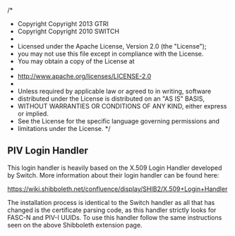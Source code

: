 
/*
 * Copyright Copyright 2013 GTRI
 * Copyright Copyright 2010 SWITCH
 *
 * Licensed under the Apache License, Version 2.0 (the "License");
 * you may not use this file except in compliance with the License.
 * You may obtain a copy of the License at
 *
 * http://www.apache.org/licenses/LICENSE-2.0
 *
 * Unless required by applicable law or agreed to in writing, software
 * distributed under the License is distributed on an "AS IS" BASIS,
 * WITHOUT WARRANTIES OR CONDITIONS OF ANY KIND, either express or implied.
 * See the License for the specific language governing permissions and
 * limitations under the License.
 */

PIV Login Handler
-------------------
This login handler is heavily based on the X.509 Login Handler developed
by Switch.  More information about their login handler can be found here:

  https://wiki.shibboleth.net/confluence/display/SHIB2/X.509+Login+Handler

The installation process is identical to the Switch handler as all that has
changed is the certificate parsing code, as this handler strictly looks for 
FASC-N and PIV-I UUIDs.  To use this handler follow the same instructions 
seen on the above Shibboleth extension page.

